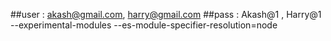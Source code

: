 ##user : akash@gmail.com, harry@gmail.com
##pass : Akash@1 , Harry@1
--experimental-modules --es-module-specifier-resolution=node 
